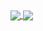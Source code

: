 <a href="https://github.com/DevPranjal">
  <img align="center" src="https://github-readme-stats.vercel.app/api?username=DevPranjal&hide=stars,issues&count_private=true&show_icons=true&theme=gotham"/>
</a>
<a href="https://github.com/DevPranjal">
  <img align="center" src="https://github-readme-stats.vercel.app/api/top-langs/?username=DevPranjal&layout=compact&theme=gotham" />
</a>
<!---
DevPranjal/DevPranjal is a ✨ special ✨ repository because its `README.md` (this file) appears on your GitHub profile.
You can click the Preview link to take a look at your changes.
--->
